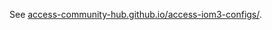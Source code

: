 See [access-community-hub.github.io/access-iom3-configs/](https://access-community-hub.github.io/access-iom3-configs/).

